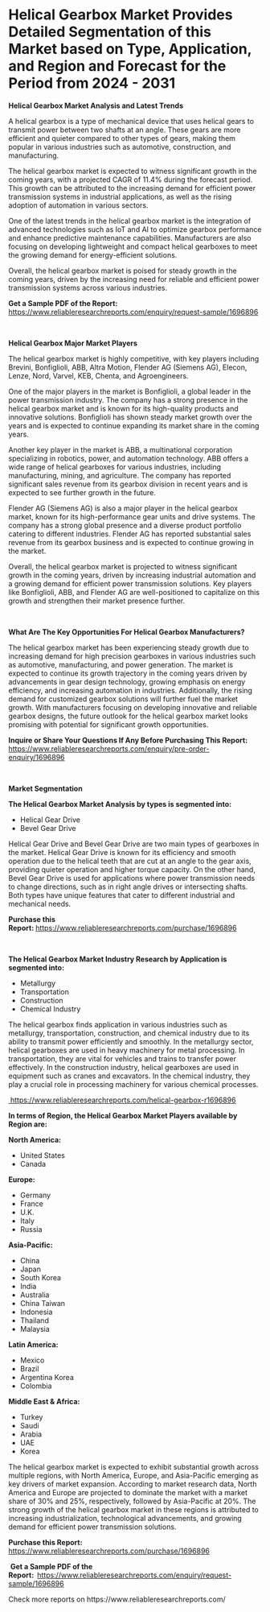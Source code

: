 <p><h1>Helical Gearbox Market Provides Detailed Segmentation of this Market based on Type, Application, and Region and Forecast for the Period from 2024 - 2031</h1></p><p><strong>Helical Gearbox Market Analysis and Latest Trends</strong></p>
<p><p>A helical gearbox is a type of mechanical device that uses helical gears to transmit power between two shafts at an angle. These gears are more efficient and quieter compared to other types of gears, making them popular in various industries such as automotive, construction, and manufacturing.</p><p>The helical gearbox market is expected to witness significant growth in the coming years, with a projected CAGR of 11.4% during the forecast period. This growth can be attributed to the increasing demand for efficient power transmission systems in industrial applications, as well as the rising adoption of automation in various sectors.</p><p>One of the latest trends in the helical gearbox market is the integration of advanced technologies such as IoT and AI to optimize gearbox performance and enhance predictive maintenance capabilities. Manufacturers are also focusing on developing lightweight and compact helical gearboxes to meet the growing demand for energy-efficient solutions.</p><p>Overall, the helical gearbox market is poised for steady growth in the coming years, driven by the increasing need for reliable and efficient power transmission systems across various industries.</p></p>
<p><strong>Get a Sample PDF of the Report:&nbsp;</strong> <a href="https://www.reliableresearchreports.com/enquiry/request-sample/1696896">https://www.reliableresearchreports.com/enquiry/request-sample/1696896</a></p>
<p>&nbsp;</p>
<p><strong>Helical Gearbox Major Market Players</strong></p>
<p><p>The helical gearbox market is highly competitive, with key players including Brevini, Bonfiglioli, ABB, Altra Motion, Flender AG (Siemens AG), Elecon, Lenze, Nord, Varvel, KEB, Chenta, and Agroengineers. </p><p>One of the major players in the market is Bonfiglioli, a global leader in the power transmission industry. The company has a strong presence in the helical gearbox market and is known for its high-quality products and innovative solutions. Bonfiglioli has shown steady market growth over the years and is expected to continue expanding its market share in the coming years.</p><p>Another key player in the market is ABB, a multinational corporation specializing in robotics, power, and automation technology. ABB offers a wide range of helical gearboxes for various industries, including manufacturing, mining, and agriculture. The company has reported significant sales revenue from its gearbox division in recent years and is expected to see further growth in the future.</p><p>Flender AG (Siemens AG) is also a major player in the helical gearbox market, known for its high-performance gear units and drive systems. The company has a strong global presence and a diverse product portfolio catering to different industries. Flender AG has reported substantial sales revenue from its gearbox business and is expected to continue growing in the market.</p><p>Overall, the helical gearbox market is projected to witness significant growth in the coming years, driven by increasing industrial automation and a growing demand for efficient power transmission solutions. Key players like Bonfiglioli, ABB, and Flender AG are well-positioned to capitalize on this growth and strengthen their market presence further.</p></p>
<p>&nbsp;</p>
<p><strong>What Are The Key Opportunities For Helical Gearbox Manufacturers?</strong></p>
<p><p>The helical gearbox market has been experiencing steady growth due to increasing demand for high precision gearboxes in various industries such as automotive, manufacturing, and power generation. The market is expected to continue its growth trajectory in the coming years driven by advancements in gear design technology, growing emphasis on energy efficiency, and increasing automation in industries. Additionally, the rising demand for customized gearbox solutions will further fuel the market growth. With manufacturers focusing on developing innovative and reliable gearbox designs, the future outlook for the helical gearbox market looks promising with potential for significant growth opportunities.</p></p>
<p><strong>Inquire or Share Your Questions If Any Before Purchasing This Report:</strong> <a href="https://www.reliableresearchreports.com/enquiry/pre-order-enquiry/1696896">https://www.reliableresearchreports.com/enquiry/pre-order-enquiry/1696896</a></p>
<p>&nbsp;</p>
<p><strong>Market Segmentation</strong></p>
<p><strong>The Helical Gearbox Market Analysis by types is segmented into:</strong></p>
<p><ul><li>Helical Gear Drive</li><li>Bevel Gear Drive</li></ul></p>
<p><p>Helical Gear Drive and Bevel Gear Drive are two main types of gearboxes in the market. Helical Gear Drive is known for its efficiency and smooth operation due to the helical teeth that are cut at an angle to the gear axis, providing quieter operation and higher torque capacity. On the other hand, Bevel Gear Drive is used for applications where power transmission needs to change directions, such as in right angle drives or intersecting shafts. Both types have unique features that cater to different industrial and mechanical needs.</p></p>
<p><strong>Purchase this Report:&nbsp;</strong><a href="https://www.reliableresearchreports.com/purchase/1696896">https://www.reliableresearchreports.com/purchase/1696896</a></p>
<p>&nbsp;</p>
<p><strong>The Helical Gearbox Market Industry Research by Application is segmented into:</strong></p>
<p><ul><li>Metallurgy</li><li>Transportation</li><li>Construction</li><li>Chemical Industry</li></ul></p>
<p><p>The helical gearbox finds application in various industries such as metallurgy, transportation, construction, and chemical industry due to its ability to transmit power efficiently and smoothly. In the metallurgy sector, helical gearboxes are used in heavy machinery for metal processing. In transportation, they are vital for vehicles and trains to transfer power effectively. In the construction industry, helical gearboxes are used in equipment such as cranes and excavators. In the chemical industry, they play a crucial role in processing machinery for various chemical processes.</p></p>
<p><a href="https://www.reliableresearchreports.com/helical-gearbox-r1696896">&nbsp;https://www.reliableresearchreports.com/helical-gearbox-r1696896</a></p>
<p><strong>In terms of Region, the Helical Gearbox Market Players available by Region are:</strong></p>
<p>
    <p> <strong> North America: </strong>
        <ul>
            <li>United States</li>
            <li>Canada</li>
        </ul>
        </p> 
    <p> <strong> Europe: </strong>
        <ul>
            <li>Germany</li>
            <li>France</li>
            <li>U.K.</li>
            <li>Italy</li>
            <li>Russia</li>
        </ul>
        </p> 
    <p> <strong> Asia-Pacific: </strong>
        <ul>
            <li>China</li>
            <li>Japan</li>
            <li>South Korea</li>
            <li>India</li>
            <li>Australia</li>
            <li>China Taiwan</li>
            <li>Indonesia</li>
            <li>Thailand</li>
            <li>Malaysia</li>
        </ul>
        </p> 
    <p> <strong> Latin America: </strong>
        <ul>
            <li>Mexico</li>
            <li>Brazil</li>
            <li>Argentina Korea</li>
            <li>Colombia</li>
        </ul>
        </p> 
    <p> <strong> Middle East & Africa: </strong>
        <ul>
            <li>Turkey</li>
            <li>Saudi</li>
            <li>Arabia</li>
            <li>UAE</li>
            <li>Korea</li>
        </ul>
    </p>
    </p>
<p><p>The helical gearbox market is expected to exhibit substantial growth across multiple regions, with North America, Europe, and Asia-Pacific emerging as key drivers of market expansion. According to market research data, North America and Europe are projected to dominate the market with a market share of 30% and 25%, respectively, followed by Asia-Pacific at 20%. The strong growth of the helical gearbox market in these regions is attributed to increasing industrialization, technological advancements, and growing demand for efficient power transmission solutions.</p></p>
<p><strong>Purchase this Report: </strong><a href="https://www.reliableresearchreports.com/purchase/1696896">https://www.reliableresearchreports.com/purchase/1696896</a></p>
<p>&nbsp;<strong>Get a Sample PDF of the Report:&nbsp;&nbsp;</strong><a href="https://www.reliableresearchreports.com/enquiry/request-sample/1696896">https://www.reliableresearchreports.com/enquiry/request-sample/1696896</a></p>
<p><strong></strong></p>
<p>Check more reports on https://www.reliableresearchreports.com/</p>